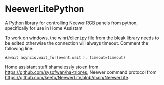 # NeewerLitePython
A Python library for controlling Neewer RGB panels from python, specifically for use in Home Assistant

To work on windows, the winrt/client.py file from the bleak library needs to be edited otherwise the connection will always timeout. Comment the following line:

`#await asyncio.wait_for(event.wait(), timeout=timeout) `

Home assistant stuff shamelessly stolen from https://github.com/sysofwan/ha-triones, Neewer command protocol from https://github.com/keefo/NeewerLite/blob/main/NeewerLite. 